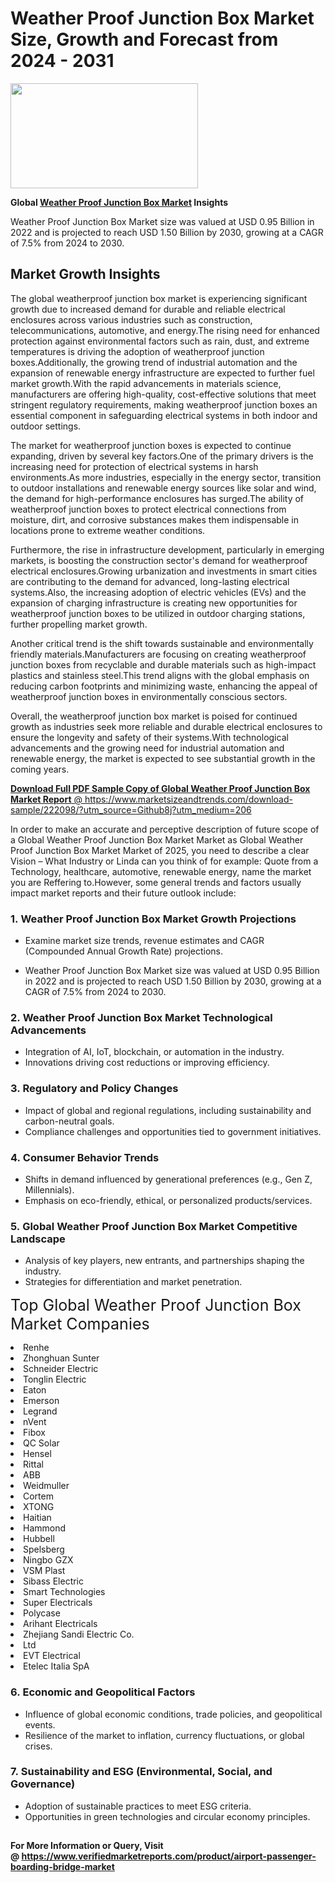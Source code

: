 <H1>Weather Proof Junction Box Market Size, Growth and Forecast from 2024 - 2031</H1><img class="aligncenter size-medium wp-image-584254" src="https://thirdeyenews.in/wp-content/uploads/2024/09/Global-Market-Research-300x168.jpeg" alt="" width="300" height="168" /><p><strong>Global&nbsp;<a href="https://www.marketsizeandtrends.com/download-sample/222098/?utm_source=Github8j?utm_medium=206">Weather Proof Junction Box Market</a> Insights</strong></p><p>Weather Proof Junction Box Market size was valued at USD 0.95 Billion in 2022 and is projected to reach USD 1.50 Billion by 2030, growing at a CAGR of 7.5% from 2024 to 2030.</p><p><h2>Market Growth Insights</h2> <p>The global weatherproof junction box market is experiencing significant growth due to increased demand for durable and reliable electrical enclosures across various industries such as construction, telecommunications, automotive, and energy.The rising need for enhanced protection against environmental factors such as rain, dust, and extreme temperatures is driving the adoption of weatherproof junction boxes.Additionally, the growing trend of industrial automation and the expansion of renewable energy infrastructure are expected to further fuel market growth.With the rapid advancements in materials science, manufacturers are offering high-quality, cost-effective solutions that meet stringent regulatory requirements, making weatherproof junction boxes an essential component in safeguarding electrical systems in both indoor and outdoor settings.</p> <p><a href="sample-download-link"></a></p> <p>The market for weatherproof junction boxes is expected to continue expanding, driven by several key factors.One of the primary drivers is the increasing need for protection of electrical systems in harsh environments.As more industries, especially in the energy sector, transition to outdoor installations and renewable energy sources like solar and wind, the demand for high-performance enclosures has surged.The ability of weatherproof junction boxes to protect electrical connections from moisture, dirt, and corrosive substances makes them indispensable in locations prone to extreme weather conditions.</p> <p>Furthermore, the rise in infrastructure development, particularly in emerging markets, is boosting the construction sector's demand for weatherproof electrical enclosures.Growing urbanization and investments in smart cities are contributing to the demand for advanced, long-lasting electrical systems.Also, the increasing adoption of electric vehicles (EVs) and the expansion of charging infrastructure is creating new opportunities for weatherproof junction boxes to be utilized in outdoor charging stations, further propelling market growth.</p> <p>Another critical trend is the shift towards sustainable and environmentally friendly materials.Manufacturers are focusing on creating weatherproof junction boxes from recyclable and durable materials such as high-impact plastics and stainless steel.This trend aligns with the global emphasis on reducing carbon footprints and minimizing waste, enhancing the appeal of weatherproof junction boxes in environmentally conscious sectors.</p> <p>Overall, the weatherproof junction box market is poised for continued growth as industries seek more reliable and durable electrical enclosures to ensure the longevity and safety of their systems.With technological advancements and the growing need for industrial automation and renewable energy, the market is expected to see substantial growth in the coming years.</p> <p><a href="get-more-link"></p><p><span class=""><strong>Download Full PDF Sample Copy of Global Weather Proof Junction Box Market Report</strong> @ <a href="https://www.marketsizeandtrends.com/download-sample/222098/?utm_source=Github8j?utm_medium=206" target="_blank">https://www.marketsizeandtrends.com/download-sample/222098/?utm_source=Github8j?utm_medium=206</a></span></p><p>In order to make an accurate and perceptive description of future scope of a Global&nbsp;Weather Proof Junction Box Market Market as Global&nbsp;Weather Proof Junction Box Market Market of 2025, you need to describe a clear Vision &ndash; What Industry or Linda can you think of for example: Quote from a Technology, healthcare, automotive, renewable energy, name the market you are Reffering to.However, some general trends and factors usually impact market reports and their future outlook include:</p><h3>1.&nbsp;<strong>Weather Proof Junction Box Market Growth Projections</strong></h3><ul><li>Examine market size trends, revenue estimates and CAGR (Compounded Annual Growth Rate) projections.</li><li><p>Weather Proof Junction Box Market size was valued at USD 0.95 Billion in 2022 and is projected to reach USD 1.50 Billion by 2030, growing at a CAGR of 7.5% from 2024 to 2030.</p></li></ul><h3>2.&nbsp;<strong>Weather Proof Junction Box Market Technological Advancements</strong></h3><ul><li>Integration of AI, IoT, blockchain, or automation in the industry.</li><li>Innovations driving cost reductions or improving efficiency.</li></ul><h3>3.&nbsp;<strong>Regulatory and Policy Changes</strong></h3><ul><li>Impact of global and regional regulations, including sustainability and carbon-neutral goals.</li><li>Compliance challenges and opportunities tied to government initiatives.</li></ul><h3>4.&nbsp;<strong>Consumer Behavior Trends</strong></h3><ul><li>Shifts in demand influenced by generational preferences (e.g., Gen Z, Millennials).</li><li>Emphasis on eco-friendly, ethical, or personalized products/services.</li></ul><h3>5.&nbsp;<strong>Global Weather Proof Junction Box Market Competitive Landscape</strong></h3><ul><li>Analysis of key players, new entrants, and partnerships shaping the industry.</li><li>Strategies for differentiation and market penetration.</li></ul><p data-pm-slice="1 1 []"><span style="color: inherit; font-family: inherit; font-size: 25px;">Top Global Weather Proof Junction Box Market Companies</span></p><div class="" data-test-id=""><p><li>Renhe</li><li> Zhonghuan Sunter</li><li> Schneider Electric</li><li> Tonglin Electric</li><li> Eaton</li><li> Emerson</li><li> Legrand</li><li> nVent</li><li> Fibox</li><li> QC Solar</li><li> Hensel</li><li> Rittal</li><li> ABB</li><li> Weidmuller</li><li> Cortem</li><li> XTONG</li><li> Haitian</li><li> Hammond</li><li> Hubbell</li><li> Spelsberg</li><li> Ningbo GZX</li><li> VSM Plast</li><li> Sibass Electric</li><li> Smart Technologies</li><li> Super Electricals</li><li> Polycase</li><li> Arihant Electricals</li><li> Zhejiang Sandi Electric Co.</li><li>Ltd</li><li> EVT Electrical</li><li> Etelec Italia SpA</li></p></div><h3>6.&nbsp;<strong>Economic and Geopolitical Factors</strong></h3><ul><li>Influence of global economic conditions, trade policies, and geopolitical events.</li><li>Resilience of the market to inflation, currency fluctuations, or global crises.</li></ul><h3>7.&nbsp;<strong>Sustainability and ESG (Environmental, Social, and Governance)</strong></h3><ul><li>Adoption of sustainable practices to meet ESG criteria.</li><li>Opportunities in green technologies and circular economy principles.</li></ul><h2><strong style="font-size: 14px;">For More Information or Query, Visit @&nbsp;</strong><a style="background-color: #ffffff; font-size: 14px;" href="https://www.marketsizeandtrends.com/report/weather-proof-junction-box-market/" target="_blank">https://www.verifiedmarketreports.com/product/airport-passenger-boarding-bridge-market</a></h2>